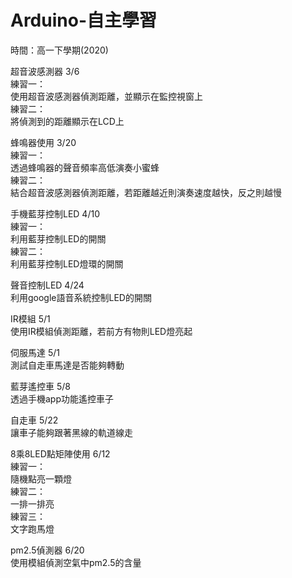 # Arduino-自主學習 <br/>
時間：高一下學期(2020) <br/>

超音波感測器 3/6 <br/>
  練習一： <br/>
  	<tr>使用超音波感測器偵測距離，並顯示在監控視窗上 <br/>
  練習二： <br/>
    將偵測到的距離顯示在LCD上 <br/>
    
蜂鳴器使用 3/20 <br/>
  練習一： <br/>
    透過蜂鳴器的聲音頻率高低演奏小蜜蜂 <br/>
  練習二： <br/>
    結合超音波感測器偵測距離，若距離越近則演奏速度越快，反之則越慢 <br/>
    
手機藍芽控制LED 4/10 <br/>
  練習一： <br/>
	  利用藍芽控制LED的開關 <br/>
  練習二： <br/>
    利用藍芽控制LED燈環的開關 <br/>

聲音控制LED 4/24 <br/>
	利用google語音系統控制LED的開關 <br/>

IR模組 5/1 <br/>
	使用IR模組偵測距離，若前方有物則LED燈亮起 <br/>

伺服馬達 5/1 <br/>
	測試自走車馬達是否能夠轉動 <br/>

藍芽遙控車 5/8 <br/>
	透過手機app功能遙控車子 <br/>

自走車 5/22 <br/>
	讓車子能夠跟著黑線的軌道線走 <br/>

8乘8LED點矩陣使用 6/12 <br/>
	練習一： <br/>
		隨機點亮一顆燈 <br/>
	練習二： <br/>
		一排一排亮 <br/>
	練習三： <br/>
		文字跑馬燈 <br/>

pm2.5偵測器 6/20 <br/>
	使用模組偵測空氣中pm2.5的含量 <br/>

